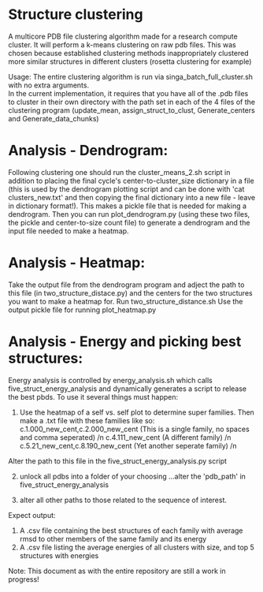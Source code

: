 # Structure clustering
A multicore PDB file clustering algorithm made for a research compute cluster. It will perform a k-means clustering on raw pdb files. This was chosen because established clustering methods inappropriately clustered more similar structures in different clusters (rosetta clustering for example) 

Usage: 
The entire clustering algorithm is run via singa_batch_full_cluster.sh with no extra arguments.   
  In the current implementation, it requires that you have all of the .pdb files to cluster in their own directory with the path set in       each of the 4 files of the clustering program (update_mean, assign_struct_to_clust, Generate_centers and Generate_data_chunks)

# Analysis - Dendrogram:
Following clustering one should run the cluster_means_2.sh script in addition to placing the final cycle's center-to-cluster_size dictionary in a file (this is used by the dendrogram plotting script and can be done with 'cat clusters_new.txt' and then copying the final dictionary into a new file - leave in dictionary format!). This makes a pickle file that is needed for making a dendrogram. 
Then you can run plot_dendrogram.py (using these two files, the pickle and center-to-size count file) to generate a dendrogram and the input file needed to make a heatmap.

# Analysis - Heatmap:
Take the output file from the dendrogram program and adject the path to this file (in two_structure_distace.py) and the centers for the two structures you want to make a heatmap for.
Run two_structure_distance.sh 
Use the output pickle file for running plot_heatmap.py

# Analysis - Energy and picking best structures:
Energy analysis is controlled by energy_analysis.sh which calls five_struct_energy_analysis and dynamically generates a script to release the best pbds. To use it several things must happen: 

1. Use the heatmap of a self vs. self plot to determine super families. Then make a .txt file with these families like so:
c.1.000_new_cent,c.2.000_new_cent (This is a single family, no spaces and comma seperated) /n
c.4.111_new_cent  (A different family) /n
c.5.21_new_cent,c.8.190_new_cent (Yet another seperate family) /n

Alter the path to this file in the five_struct_energy_analysis.py script

2. unlock all pdbs into a folder of your choosing ...alter the 'pdb_path' in five_struct_energy_analysis
 
3. alter all other paths to those related to the sequence of interest. 

Expect output: 
1. A .csv file containing the best structures of each family with average rmsd to other members of the same family and its energy 
2. A .csv file listing the average energies of all clusters with size, and top 5 structures with energies

Note: This document as with the entire repository are still a work in progress!
